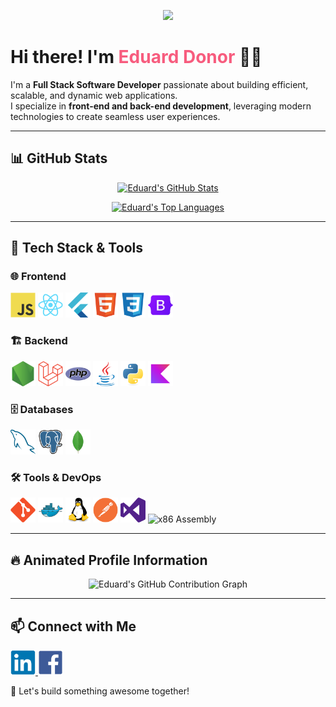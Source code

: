 <p align="center">
  <img src="https://readme-typing-svg.herokuapp.com?font=Fira+Code&weight=600&size=22&pause=1000&color=F75C7E&width=500&lines=👋+Welcome+to+My+GitHub!;I+am+a+Full+Stack+Developer;Laravel+%7C+React+%7C+Node.js;Let's+Build+Awesome+Things!"/>
</p>

# Hi there! I'm <span style="color:#F75C7E;">Eduard Donor</span> 👨‍💻

I'm a **Full Stack Software Developer** passionate about building efficient, scalable, and dynamic web applications.  
I specialize in **front-end and back-end development**, leveraging modern technologies to create seamless user experiences.

---

## 📊 GitHub Stats

<p align="center">
  <a href="https://github.com/ewardronin35">
    <img src="https://github-readme-stats.vercel.app/api?username=ewardronin35&show_icons=true&theme=radical" alt="Eduard's GitHub Stats" />
  </a>
</p>

<p align="center">
  <a href="https://github.com/ewardronin35">
    <img src="https://github-readme-stats.vercel.app/api/top-langs/?username=ewardronin35&layout=compact&theme=radical" alt="Eduard's Top Languages" />
  </a>
</p>

---

## 🚀 Tech Stack & Tools

### 🌐 Frontend
<p align="left">
  <img src="https://raw.githubusercontent.com/devicons/devicon/master/icons/javascript/javascript-original.svg" alt="JavaScript" width="40" height="40"/>
  <img src="https://raw.githubusercontent.com/devicons/devicon/master/icons/react/react-original.svg" alt="React" width="40" height="40"/>
  <img src="https://raw.githubusercontent.com/devicons/devicon/master/icons/flutter/flutter-original.svg" alt="Flutter" width="40" height="40"/>
  <img src="https://raw.githubusercontent.com/devicons/devicon/master/icons/html5/html5-original.svg" alt="HTML5" width="40" height="40"/>
  <img src="https://raw.githubusercontent.com/devicons/devicon/master/icons/css3/css3-original.svg" alt="CSS3" width="40" height="40"/>
  <img src="https://raw.githubusercontent.com/devicons/devicon/master/icons/bootstrap/bootstrap-original.svg" alt="Bootstrap" width="40" height="40"/>
</p>

### 🏗 Backend
<p align="left">
  <img src="https://raw.githubusercontent.com/devicons/devicon/master/icons/nodejs/nodejs-original.svg" alt="Node.js" width="40" height="40"/>
  <img src="https://raw.githubusercontent.com/devicons/devicon/master/icons/laravel/laravel-original.svg" alt="Laravel" width="40" height="40"/>
  <img src="https://raw.githubusercontent.com/devicons/devicon/master/icons/php/php-original.svg" alt="PHP" width="40" height="40"/>
  <img src="https://raw.githubusercontent.com/devicons/devicon/master/icons/java/java-original.svg" alt="Java" width="40" height="40"/>
  <img src="https://raw.githubusercontent.com/devicons/devicon/master/icons/python/python-original.svg" alt="Python" width="40" height="40"/>
  <img src="https://raw.githubusercontent.com/devicons/devicon/master/icons/kotlin/kotlin-original.svg" alt="Kotlin" width="40" height="40"/>
</p>

### 🗄️ Databases
<p align="left">
  <img src="https://raw.githubusercontent.com/devicons/devicon/master/icons/mysql/mysql-original.svg" alt="MySQL" width="40" height="40"/>
  <img src="https://raw.githubusercontent.com/devicons/devicon/master/icons/postgresql/postgresql-original.svg" alt="PostgreSQL" width="40" height="40"/>
  <img src="https://raw.githubusercontent.com/devicons/devicon/master/icons/mongodb/mongodb-original.svg" alt="MongoDB" width="40" height="40"/>
</p>

### 🛠 Tools & DevOps
<p align="left">
  <img src="https://raw.githubusercontent.com/devicons/devicon/master/icons/git/git-original.svg" alt="Git" width="40" height="40"/>
  <img src="https://raw.githubusercontent.com/devicons/devicon/master/icons/docker/docker-original.svg" alt="Docker" width="40" height="40"/>
  <img src="https://raw.githubusercontent.com/devicons/devicon/master/icons/linux/linux-original.svg" alt="Linux" width="40" height="40"/>
  <img src="https://raw.githubusercontent.com/devicons/devicon/master/icons/postman/postman-original.svg" alt="Postman" width="40" height="40"/>
  <img src="https://raw.githubusercontent.com/devicons/devicon/master/icons/visualstudio/visualstudio-plain.svg" alt="VS Code" width="40" height="40"/>
  <img src="https://upload.wikimedia.org/wikipedia/commons/thumb/9/9b/X86_architecture.svg/120px-X86_architecture.svg.png" alt="x86 Assembly" width="40" height="40"/>
</p>

---

## 🔥 Animated Profile Information

<p align="center">
  <img src="https://github-readme-activity-graph.cyclic.app/graph?username=ewardronin35&bg_color=1f1f1f&color=f75c7e&line=f75c7e&point=ffffff&area=true&hide_border=true" alt="Eduard's GitHub Contribution Graph">
</p>

---

## 📫 Connect with Me
<p align="left">
  <a href="https://www.linkedin.com/in/eduarddonor/" target="_blank">
    <img src="https://raw.githubusercontent.com/devicons/devicon/master/icons/linkedin/linkedin-original.svg" alt="LinkedIn" width="40" height="40"/>
  </a>
  <a href="https://www.facebook.com/Midoyoki" target="_blank">
    <img src="https://raw.githubusercontent.com/devicons/devicon/master/icons/facebook/facebook-original.svg" alt="Facebook" width="40" height="40"/>
  </a>

</p>

🚀 Let's build something awesome together!
